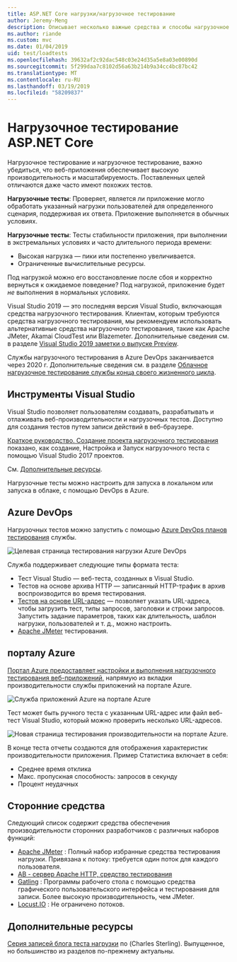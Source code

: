 ```yaml
---
title: ASP.NET Core нагрузки/нагрузочное тестирование
author: Jeremy-Meng
description: Описывает несколько важные средства и способы нагрузочное тестирование и нагрузочное тестирование приложений ASP.NET Core.
ms.author: riande
ms.custom: mvc
ms.date: 01/04/2019
uid: test/loadtests
ms.openlocfilehash: 39632af2c92dac548c03e24d35a5e8a03e00890d
ms.sourcegitcommit: 5f299daa7c8102d56a63b214b9a34cc4bc87bc42
ms.translationtype: MT
ms.contentlocale: ru-RU
ms.lasthandoff: 03/19/2019
ms.locfileid: "58209837"
---
```

# <a name="load-and-stress-testing-aspnet-core"></a>Нагрузочное тестирование ASP.NET Core

Нагрузочное тестирование и нагрузочное тестирование, важно убедиться, что веб-приложения обеспечивает высокую производительность и масштабируемость. Поставленных целей отличаются даже часто имеют похожих тестов.

**Нагрузочные тесты**: Проверяет, является ли приложение могло обработать указанный нагрузки пользователей для определенного сценария, поддерживая их ответа. Приложение выполняется в обычных условиях.

**Нагрузочные тесты**: Тесты стабильности приложения, при выполнении в экстремальных условиях и часто длительного периода времени:

* Высокая нагрузка — пики или постепенно увеличивается.
* Ограниченные вычислительные ресурсы.

Под нагрузкой можно его восстановление после сбоя и корректно вернуться к ожидаемое поведение? Под нагрузкой, приложение будет *не* выполнения в нормальных условиях.

Visual Studio 2019 — это последняя версия Visual Studio, включающая средства нагрузочного тестирования. Клиентам, которым требуются средства нагрузочного тестирования, мы рекомендуем использовать альтернативные средства нагрузочного тестирования, такие как Apache JMeter, Akamai CloudTest или Blazemeter. Дополнительные сведения см. в разделе [Visual Studio 2019 заметки о выпуске Preview](/visualstudio/releases/2019/release-notes-preview#test-tools).

Службы нагрузочного тестирования в Azure DevOps заканчивается через 2020 г. Дополнительные сведения см. в разделе [Облачное нагрузочное тестирование службы конца своего жизненного цикла](https://devblogs.microsoft.com/devops/cloud-based-load-testing-service-eol/).

## <a name="visual-studio-tools"></a>Инструменты Visual Studio

Visual Studio позволяет пользователям создавать, разрабатывать и отлаживать веб-производительности и нагрузочных тестов. Доступно для создания тестов путем записи действий в веб-браузере.

[Краткое руководство. Создание проекта нагрузочного тестирования](/visualstudio/test/quickstart-create-a-load-test-project?view=vs-2017) показано, как создание, Настройка и Запуск нагрузочного теста с помощью Visual Studio 2017 проектов.

См. [Дополнительные ресурсы](#add).

Нагрузочные тесты можно настроить для запуска в локальном или запуска в облаке, с помощью DevOps в Azure.

## <a name="azure-devops"></a>Azure DevOps

Нагрузочных тестов можно запустить с помощью [Azure DevOps планов тестирования](/azure/devops/test/load-test/index?view=vsts) службы.

![Целевая страница тестирования нагрузки Azure DevOps](./load-tests/_static/azure-devops-load-test.png)

Служба поддерживает следующие типы формата теста:

* Тест Visual Studio — веб-теста, созданных в Visual Studio.
* Тестов на основе архива HTTP — записанный HTTP-трафик в архив воспроизводится во время тестирования.
* [Тестов на основе URL-адрес](/azure/devops/test/load-test/get-started-simple-cloud-load-test?view=vsts) — позволяет указать URL-адреса, чтобы загрузить тест, типы запросов, заголовки и строки запросов. Запустить задание параметров, таких как длительность, шаблон нагрузки, пользователей и т. д., можно настроить.
* [Apache JMeter](https://jmeter.apache.org/) тестирования.

## <a name="azure-portal"></a>порталу Azure

[Портал Azure предоставляет настройки и выполнения нагрузочного тестирования веб-приложений,](/azure/devops/test/load-test/app-service-web-app-performance-test?view=vsts) напрямую из вкладки производительности службы приложений на портале Azure.

![Служба приложений Azure на портале Azure](./load-tests/_static/azure-appservice-perf-test.png)

Тест может быть ручного теста с указанным URL-адрес или файл веб-тест Visual Studio, который можно проверить несколько URL-адресов.

![Новая страница тестирования производительности на портале Azure.](./load-tests/_static/azure-appservice-perf-test-config.png)

В конце теста отчеты создаются для отображения характеристик производительности приложения. Пример Статистика включает в себя:

* Среднее время отклика
* Макс. пропускная способность: запросов в секунду
* Процент неудачных

## <a name="third-party-tools"></a>Сторонние средства

Следующий список содержит средства обеспечения производительности сторонних разработчиков с различных наборов функций:

* [Apache JMeter](https://jmeter.apache.org/) : Полный набор избранные средства тестирования нагрузки. Привязана к потоку: требуется один поток для каждого пользователя.
* [AB - сервер Apache HTTP, средство тестирования](https://httpd.apache.org/docs/2.4/programs/ab.html)
* [Gatling](https://gatling.io/) : Программы рабочего стола с помощью средства графического пользовательского интерфейса и тестирования для записи. Более высокую производительность, чем JMeter.
* [Locust.IO](https://locust.io/) : Не ограничено потоков.

<a name="add"></a>

## <a name="additional-resources"></a>Дополнительные ресурсы

[Серия записей блога теста нагрузки](https://blogs.msdn.microsoft.com/charles_sterling/2015/06/01/load-test-series-part-i-creating-web-performance-tests-for-a-load-test/) по (Charles Sterling). Выпущенное, но большинство из разделов по-прежнему актуальны.
